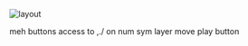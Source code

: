 ![layout](https://user-images.githubusercontent.com/2827554/188394630-912ca4f9-05dc-4416-9470-6c4f0dc4d268.png)


meh buttons
access to ,./ on num sym layer
move play button
